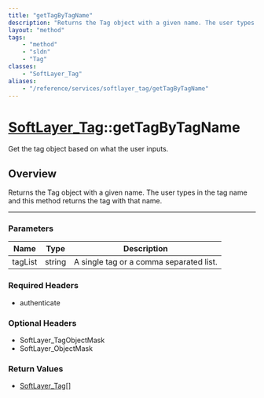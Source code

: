 ```yaml
---
title: "getTagByTagName"
description: "Returns the Tag object with a given name. The user types in the tag name and this method returns the tag with that name."
layout: "method"
tags:
    - "method"
    - "sldn"
    - "Tag"
classes:
    - "SoftLayer_Tag"
aliases:
    - "/reference/services/softlayer_tag/getTagByTagName"
---
```

# [SoftLayer_Tag](/reference/services/SoftLayer_Tag)::getTagByTagName


Get the tag object based on what the user inputs.


## Overview 
Returns the Tag object with a given name. The user types in the tag name and this method returns the tag with that name. 

-----

### Parameters 
|Name | Type | Description |
| --- | --- | --- |
|tagList| string| A single tag or a comma separated list.|


### Required Headers
* authenticate


### Optional Headers
* SoftLayer_TagObjectMask
* SoftLayer_ObjectMask

### Return Values
* <a href='/reference/datatypes/SoftLayer_Tag'>SoftLayer_Tag[] </a>




